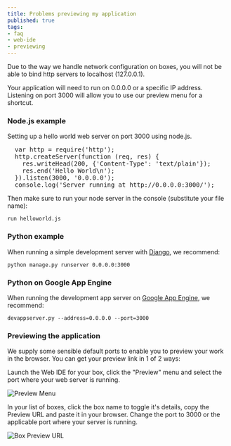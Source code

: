 ```yaml
---
title: Problems previewing my application
published: true
tags:
- faq
- web-ide
- previewing
---
```


Due to the way we handle network configuration on boxes, you will not be able to bind http servers to localhost (127.0.0.1).

Your application will need to run on 0.0.0.0 or a specific IP address. Listening on port 3000 will allow you to use our preview menu for a shortcut.

### Node.js example

Setting up a hello world web server on port 3000 using node.js.

<pre class="prettyprint lang-javascript">
  var http = require('http');
  http.createServer(function (req, res) {
    res.writeHead(200, {'Content-Type': 'text/plain'});
    res.end('Hello World\n');
  }).listen(3000, '0.0.0.0');
  console.log('Server running at http://0.0.0.0:3000/');
</pre>

Then make sure to run your node server in the console (substitute your file name):

    run helloworld.js


### Python example

When running a simple development server with [Django](https://docs.djangoproject.com/en/dev/intro/), we recommend:

    python manage.py runserver 0.0.0.0:3000


### Python on Google App Engine

When running the development app server on [Google App Engine](https://developers.google.com/appengine/docs/python/gettingstarted/), we recommend:

    devappserver.py --address=0.0.0.0 --port=3000


### Previewing the application

We supply some sensible default ports to enable you to preview your work in the browser. You can get your preview link in 1 of 2 ways:

Launch the Web IDE for your box, click the "Preview" menu and select the port where your web server is running.

![Preview Menu](https://raw.github.com/action-io/action-assets/master/support/screenshots/preview-menu.png)

In your list of boxes, click the box name to toggle it's details, copy the Preview URL and paste it in your browser. Change the port to 3000 or the applicable port where your server is running.

![Box Preview URL](https://raw.github.com/action-io/action-assets/master/support/screenshots/box-preview-url.png)
